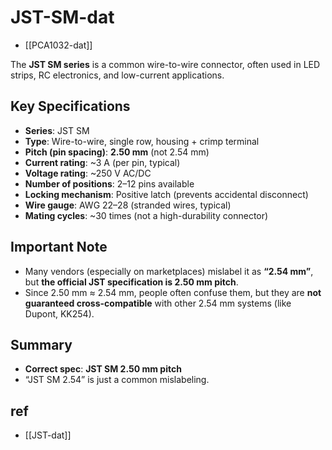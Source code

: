 
# JST-SM-dat

- [[PCA1032-dat]]

The **JST SM series** is a common wire-to-wire connector, often used in LED strips, RC electronics, and low-current applications.

## Key Specifications

- **Series**: JST SM  
- **Type**: Wire-to-wire, single row, housing + crimp terminal  
- **Pitch (pin spacing)**: **2.50 mm** (not 2.54 mm)  
- **Current rating**: ~3 A (per pin, typical)  
- **Voltage rating**: ~250 V AC/DC  
- **Number of positions**: 2–12 pins available  
- **Locking mechanism**: Positive latch (prevents accidental disconnect)  
- **Wire gauge**: AWG 22–28 (stranded wires, typical)  
- **Mating cycles**: ~30 times (not a high-durability connector)  

## Important Note

- Many vendors (especially on marketplaces) mislabel it as **“2.54 mm”**, but **the official JST specification is 2.50 mm pitch**.  
- Since 2.50 mm ≈ 2.54 mm, people often confuse them, but they are **not guaranteed cross-compatible** with other 2.54 mm systems (like Dupont, KK254).

## Summary

- **Correct spec**: **JST SM 2.50 mm pitch**  
- “JST SM 2.54” is just a common mislabeling.

## ref 

- [[JST-dat]]